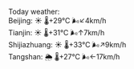 Today weather:  
Beijing: ☀️   🌡️+29°C 🌬️↙4km/h  
Tianjin: ☀️   🌡️+31°C 🌬️↑7km/h  
Shijiazhuang: ☀️   🌡️+33°C 🌬️↗9km/h  
Tangshan: 🌦   🌡️+27°C 🌬️←17km/h  
